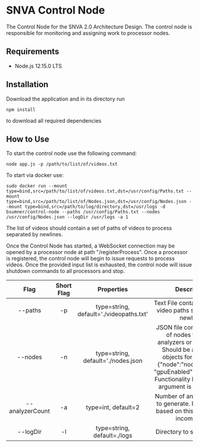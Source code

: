 # SNVA Control Node

The Control Node for the SNVA 2.0 Architecture Design. The control node is responsible for monitoring and assigning work to processor nodes.

## Requirements

- Node.js 12.15.0 LTS

## Installation

Download the application and in its directory run
```
npm install 
```
to download all required dependencies

## How to Use

To start the control node use the following command:

```
node app.js -p /path/to/list/of/videos.txt
```

To start via docker use:
```
sudo docker run --mount type=bind,src=/path/to/list/of/videos.txt,dst=/usr/config/Paths.txt --mount type=bind,src=/path/to/list/of/Nodes.json,dst=/usr/config/Nodes.json --mount type=bind,src=/path/to/log/directory,dst=/usr/logs -d bsumner/control-node --paths /usr/config/Paths.txt --nodes /usr/config/Nodes.json --logDir /usr/logs -a 1
```

The list of videos should contain a set of paths of videos to process separated by newlines.

Once the Control Node has started, a WebSocket connection may be opened by a processor node at path "/registerProcess".  Once a processor is registered, the control node will begin to issue requests to process videos.  Once the provided input list is exhausted, the control node will issue shutdown commands to all processors and stop.


Flag | Short Flag | Properties | Description
:------:|:---------------:|:---------------------:|:-----------:
--paths|-p|type=string, default='./videopaths.txt'|Text File containing a list of video paths separated by newlines
--nodes|-n|type=string, default='./nodes.json| JSON file containing a list of nodes to use as analyzers or processors. Should be an array of objects formatted as: {"node":"nodeLocation", "gpuEnabled":"true\|false"}. Functionality based on this argument is incomplete.
--analyzerCount|-a|type=int, default=2|Number of analyzer nodes to generate. Functionality based on this argument is incomplete.
--logDir|-l|type=string, default=./logs|Directory to save log files.

